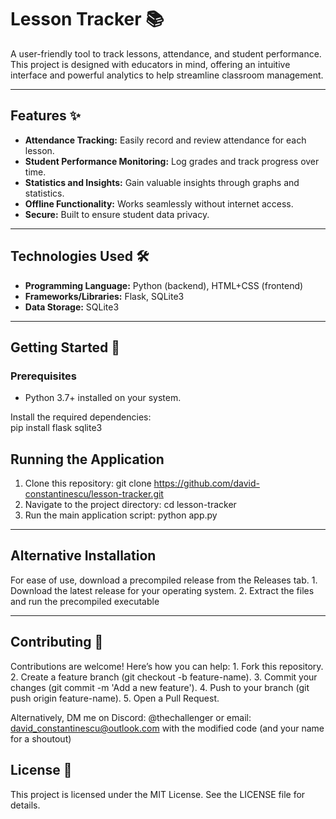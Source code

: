 # Lesson Tracker 📚  

A user-friendly tool to track lessons, attendance, and student performance. This project is designed with educators in mind, offering an intuitive interface and powerful analytics to help streamline classroom management.  

---

## Features ✨  
- **Attendance Tracking:** Easily record and review attendance for each lesson.  
- **Student Performance Monitoring:** Log grades and track progress over time.  
- **Statistics and Insights:** Gain valuable insights through graphs and statistics.  
- **Offline Functionality:** Works seamlessly without internet access.  
- **Secure:** Built to ensure student data privacy.  

---

## Technologies Used 🛠️  
- **Programming Language:** Python (backend), HTML+CSS (frontend)  
- **Frameworks/Libraries:** Flask, SQLite3  
- **Data Storage:** SQLite3

---

## Getting Started 🚀  

### Prerequisites  
- Python 3.7+ installed on your system.  

Install the required dependencies:  
pip install flask sqlite3


## Running the Application

1.	Clone this repository: git clone https://github.com/david-constantinescu/lesson-tracker.git  
2.	Navigate to the project directory: cd lesson-tracker
3.	Run the main application script: python app.py

---

## Alternative Installation

For ease of use, download a precompiled release from the Releases tab.
	1.	Download the latest release for your operating system.
	2.	Extract the files and run the precompiled executable

---

## Contributing 🤝

Contributions are welcome! Here’s how you can help:
	1.	Fork this repository.
	2.	Create a feature branch (git checkout -b feature-name).
	3.	Commit your changes (git commit -m 'Add a new feature').
	4.	Push to your branch (git push origin feature-name).
	5.	Open a Pull Request.

Alternatively, DM me on Discord: @thechallenger or email: david_constantinescu@outlook.com with the modified code (and your name for a shoutout)

## License 📜

This project is licensed under the MIT License. See the LICENSE file for details.






